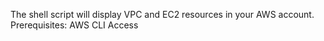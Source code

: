 The shell script will display VPC and EC2 resources in your AWS account. 
Prerequisites: AWS CLI Access 
